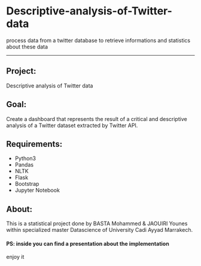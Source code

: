 # Descriptive-analysis-of-Twitter-data
process data from a twitter database to retrieve informations and statistics about these data
_______________________________________________

## Project: 
Descriptive analysis of Twitter data

## Goal: 
Create a dashboard that represents the result of a critical and descriptive analysis of a Twitter dataset extracted by Twitter API.

## Requirements:
* Python3
* Pandas
* NLTK
* Flask
* Bootstrap
* Jupyter Notebook

## About:
This is a statistical project done by BASTA Mohammed & JAOUIRI Younes within specialized master Datascience of University Cadi Ayyad Marrakech.

#### PS: inside you can find a presentation about the implementation

enjoy it 
